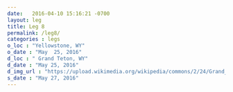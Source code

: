 ```yaml
---
date:   2016-04-10 15:16:21 -0700
layout: leg
title: Leg 8
permalink: /leg8/
categories : legs
o_loc : "Yellowstone, WY"
o_date : "May  25, 2016"
d_loc : " Grand Teton, WY"
d_date : "May 25, 2016"
d_img_url : "https://upload.wikimedia.org/wikipedia/commons/2/24/Grand_Teton_in_Winter-NPS.jpg"
s_date : "May 27, 2016"
---
```

